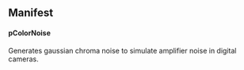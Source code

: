 ## Manifest

#### pColorNoise
Generates gaussian chroma noise to simulate amplifier noise in digital cameras.
